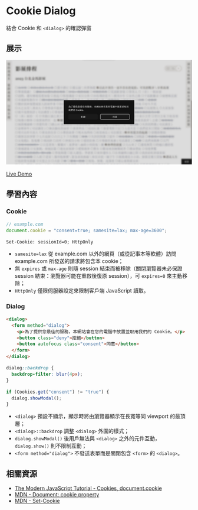 # Cookie Dialog

結合 Cookie 和 `<dialog>` 的確認彈窗

## 展示

![screenshot](./public/screenshot.jpg)

[Live Demo](https://nepikn.github.io/cookie-dialog/)

## 學習內容

### Cookie

```js
// example.com
document.cookie = "consent=true; samesite=lax; max-age=3600";
```

```HTTP
Set-Cookie: sessionId=0; HttpOnly
```

- `samesite=lax` 從 example.com 以外的網頁（或從記事本等軟體）訪問 example.com 所發送的請求將包含本 cookie；
- 無 `expires` 或 `max-age` 則隨 session 結束而被移除（關閉瀏覽器未必保證 session 結束：瀏覽器可能在重啟後復原 session），可 `expires=0` 來主動移除；
- `HttpOnly` 僅限伺服器設定來限制客戶端 JavaScript 讀取。

### Dialog

```html
<dialog>
  <form method="dialog">
    <p>為了提供您最佳的服務，本網站會在您的電腦中放置並取用我們的 Cookie。</p>
    <button class="deny">拒絕</button>
    <button autofocus class="consent">同意</button>
  </form>
</dialog>
```

```css
dialog::backdrop {
  backdrop-filter: blur(4px);
}
```

```js
if (Cookies.get("consent") != "true") {
  dialog.showModal();
}
```

- `<dialog>` 預設不顯示，顯示時將由瀏覽器顯示在長寬等同 viewport 的最頂層；
- `<dialog>::backdrop` 調整 `<dialog>` 外圍的樣式；
- `dialog.showModal()` 後用戶無法與 `<dialog>` 之外的元件互動，`dialog.show()` 則不限制互動；
- `<form method="dialog">` 不發送表單而是關閉包含 `<form>` 的 `<dialog>`。

## 相關資源

- [The Modern JavaScript Tutorial - Cookies, document.cookie](https://javascript.info/cookie)
- [MDN - Document: cookie property](https://developer.mozilla.org/en-US/docs/Web/API/Document/cookie)
- [MDN - Set-Cookie](https://developer.mozilla.org/en-US/docs/Web/HTTP/Headers/Set-Cookie)
